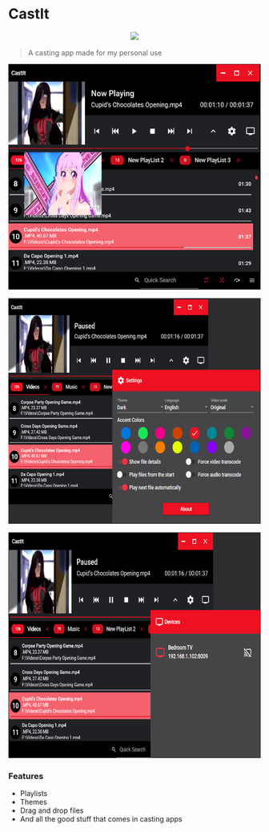 # CastIt
<p align="center">
  <img height="120px" src="CastIt/favicon.ico">
</p>

> A casting app made for my personal use
<p align="center">
  <img height="450" width="700" src="images/img1.png">
</p>



<p align="center">
  <img height="450" width="700" src="images/img2.png">    
</p>



<p align="center">
  <img height="450" width="700" src="images/img3.png">    
</p>

### Features
* Playlists
* Themes
* Drag and drop files
* And all the good stuff that comes in casting apps
